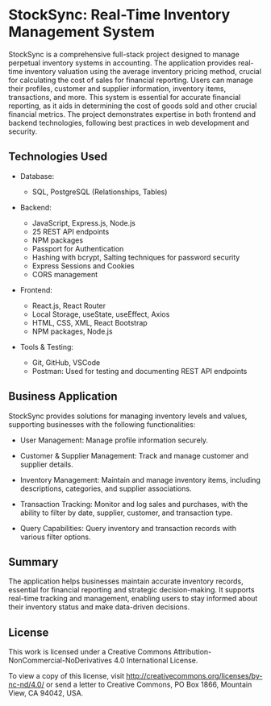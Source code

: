 # StockSync: Real-Time Inventory Management System
StockSync is a comprehensive full-stack project designed to manage perpetual inventory systems in accounting. The application provides real-time inventory valuation using the average inventory pricing method, crucial for calculating the cost of sales for financial reporting. Users can manage their profiles, customer and supplier information, inventory items, transactions, and more. This system is essential for accurate financial reporting, as it aids in determining the cost of goods sold and other crucial financial metrics. The project demonstrates expertise in both frontend and backend technologies, following best practices in web development and security.

## Technologies Used
- Database:
  - SQL, PostgreSQL (Relationships, Tables)
    
- Backend:
  - JavaScript, Express.js, Node.js
  - 25 REST API endpoints
  - NPM packages
  - Passport for Authentication
  - Hashing with bcrypt, Salting techniques for password security
  - Express Sessions and Cookies
  - CORS management
    
- Frontend:
  - React.js, React Router
  - Local Storage, useState, useEffect, Axios
  - HTML, CSS, XML, React Bootstrap
  - NPM packages, Node.js
    
- Tools & Testing:
  - Git, GitHub, VSCode
  - Postman: Used for testing and documenting REST API endpoints

## Business Application
StockSync provides solutions for managing inventory levels and values, supporting businesses with the following functionalities:

- User Management: Manage profile information securely.
  
- Customer & Supplier Management: Track and manage customer and supplier details.
  
- Inventory Management: Maintain and manage inventory items, including descriptions, categories, and supplier associations.
  
- Transaction Tracking: Monitor and log sales and purchases, with the ability to filter by date, supplier, customer, and transaction type.
  
- Query Capabilities: Query inventory and transaction records with various filter options.

## Summary
The application helps businesses maintain accurate inventory records, essential for financial reporting and strategic decision-making. It supports real-time tracking and management, enabling users to stay informed about their inventory status and make data-driven decisions.

## License

This work is licensed under a Creative Commons Attribution-NonCommercial-NoDerivatives 4.0 International License.

To view a copy of this license, visit http://creativecommons.org/licenses/by-nc-nd/4.0/ or send a letter to Creative Commons, PO Box 1866, Mountain View, CA 94042, USA.
  
